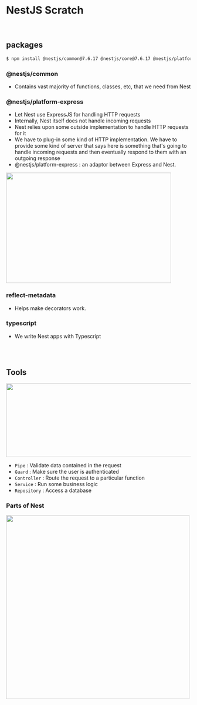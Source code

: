 # NestJS Scratch

<br>

## packages

```sh
$ npm install @nestjs/common@7.6.17 @nestjs/core@7.6.17 @nestjs/platform-express@7.6.17 reflect-metadata@0.1.13 typescript@4.3.2
```

### @nestjs/common

-   Contains vast majority of functions, classes, etc, that we need from Nest

### @nestjs/platform-express

-   Let Nest use ExpressJS for handling HTTP requests
-   Internally, Nest itself does not handle incoming requests
-   Nest relies upon some outside implementation to handle HTTP requests for it
-   We have to plug-in some kind of HTTP implementation. We have to provide some kind of server that says here is something that's going to handle incoming requests and then eventually respond to them with an outgoing response
-   @nestjs/platform-express : an adaptor between Express and Nest.

<image width="450px" height="300px" src="./public/nest_server.png" />

### reflect-metadata

-   Helps make decorators work.

### typescript

-   We write Nest apps with Typescript

<br>
<br>

## Tools

<image width="600px" height="200px" src="./public/request_response.png" />

-   `Pipe` : Validate data contained in the request
-   `Guard` : Make sure the user is authenticated
-   `Controller` : Route the request to a particular function
-   `Service` : Run some business logic
-   `Repository` : Access a database

### Parts of Nest

<image width="500px" height="500px" src="./public/parts_of_nest.png">
